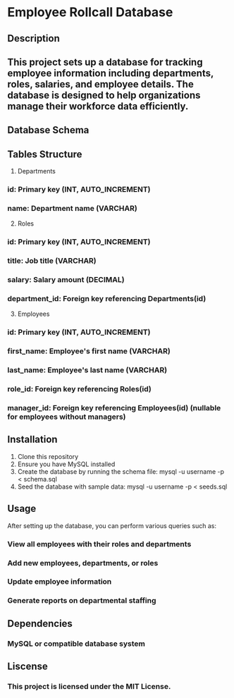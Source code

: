 # Employee Rollcall Database

## Description

## This project sets up a database for tracking employee information including departments, roles, salaries, and employee details. The database is designed to help organizations manage their workforce data efficiently.

## Database Schema

## Tables Structure

1. Departments
### id: Primary key (INT, AUTO_INCREMENT)
### name: Department name (VARCHAR)

2. Roles
### id: Primary key (INT, AUTO_INCREMENT)
### title: Job title (VARCHAR)
### salary: Salary amount (DECIMAL)
### department_id: Foreign key referencing Departments(id)

3. Employees
### id: Primary key (INT, AUTO_INCREMENT)
### first_name: Employee's first name (VARCHAR)
### last_name: Employee's last name (VARCHAR)
### role_id: Foreign key referencing Roles(id)
### manager_id: Foreign key referencing Employees(id) (nullable for employees without managers)


## Installation

1. Clone this repository
2. Ensure you have MySQL installed
3. Create the database by running the schema file:
   mysql -u username -p < schema.sql
4. Seed the database with sample data:
   mysql -u username -p < seeds.sql

## Usage
After setting up the database, you can perform various queries such as:

### View all employees with their roles and departments
### Add new employees, departments, or roles
### Update employee information
### Generate reports on departmental staffing

## Dependencies

### MySQL or compatible database system

## Liscense

### This project is licensed under the MIT License.

